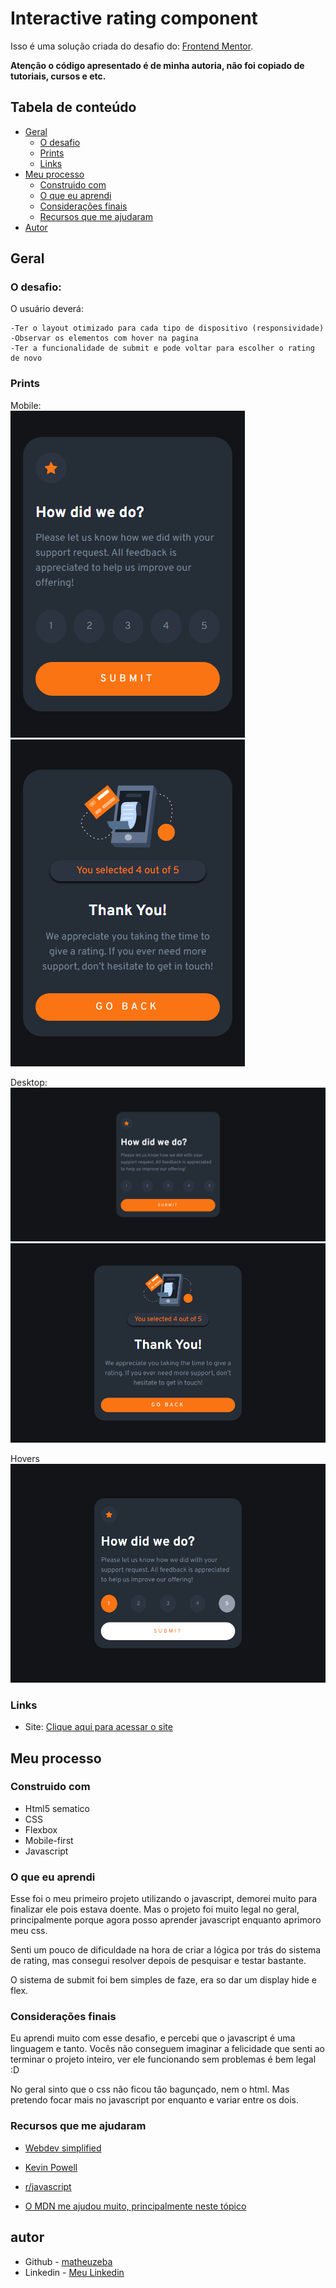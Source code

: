 # Interactive rating component

Isso é uma solução criada do desafio do: [Frontend Mentor](https://www.frontendmentor.io/challenges/interactive-rating-component-koxpeBUmI). 

**Atenção o código apresentado é de minha autoria, não foi copiado de tutoriais, cursos e etc.**
## Tabela de conteúdo

- [Geral](#geral)
  - [O desafio](#o-desafio)
  - [Prints](#prints)
  - [Links](#links)
- [Meu processo](#meu-processo)
  - [Construido com](#Construido-com)
  - [O que eu aprendi](#o-que-eu-aprendi)
  - [Considerações finais](#Considerações-finais)
  - [Recursos que me ajudaram](#Recursos-que-me-ajudaram)
- [Autor](#autor)

## Geral

### O desafio:

O usuário deverá:

    -Ter o layout otimizado para cada tipo de dispositivo (responsividade)
    -Observar os elementos com hover na pagina
    -Ter a funcionalidade de submit e pode voltar para escolher o rating de novo

### Prints

Mobile: <br>
![](prints/rating-mobile.png)
![](prints/submit-mobile.png)

Desktop: <br>
![](prints/rating-desktop.png)
![](prints/submit-desktop.png)

Hovers <br>
![](prints/hover-and-click.png)

### Links

- Site: [Clique aqui para acessar o site](https://matheuzeba.github.io/Interactive-rating-component/)

## Meu processo

### Construido com

- Html5 sematico
- CSS
- Flexbox
- Mobile-first 
- Javascript

### O que eu aprendi

Esse foi o meu primeiro projeto utilizando o javascript, demorei muito para finalizar ele pois estava doente. Mas o projeto foi muito legal no geral, principalmente porque agora posso aprender javascript enquanto aprimoro meu css.

Senti um pouco de dificuldade na hora de criar a lógica por trás do sistema de rating, mas consegui resolver depois de pesquisar e testar bastante.

O sistema de submit foi bem simples de faze, era so dar um display hide e flex.

### Considerações finais

Eu aprendi muito com esse desafio, e percebi que o javascript é uma linguagem e tanto. Vocês não conseguem imaginar a felicidade que senti ao terminar o projeto inteiro, ver ele funcionando sem problemas é bem legal :D


No geral sinto que o css não ficou tão bagunçado, nem o html. Mas pretendo focar mais no javascript por enquanto e variar entre os dois.

### Recursos que me ajudaram

- [Webdev simplified](https://www.youtube.com/@WebDevSimplified)

- [Kevin Powell](https://www.youtube.com/@KevinPowell)

- [r/javascript](https://old.reddit.com/r/javascript/)

- [O MDN me ajudou muito, principalmente neste tópico](https://developer.mozilla.org/en-US/docs/Web/JavaScript/Reference/Global_Objects/Array/forEach)

## autor

- Github - [matheuzeba](https://github.com/matheuzeba)
- Linkedin - [Meu Linkedin](https://www.linkedin.com/in/matheus-tavares-viana/?lipi=urn%3Ali%3Apage%3Ad_flagship3_profile_view_base_contact_details%3B3vUQkfjeQFmmKSAvffOo%2Fg%3D%3D)
